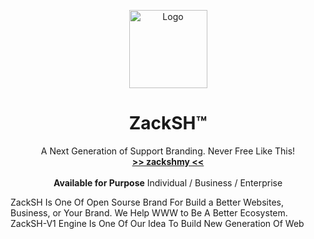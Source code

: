 <p align="center">
  <a href="#">
    
  </a>
  <p align="center">
   <img width="125" height="125" src="" alt="Logo">
  </p>
  <h1 align="center"><b>ZackSH™</b></h1>
  <p align="center">
  A Next Generation of Support Branding. Never Free Like This!
    <br />
    <a href="https://zacksh.my.id"><strong>>> zackshmy <<</strong></a>
    <br />
    <br />
    <b>Available for Purpose</b>
    Individual / Business / Enterprise
    <br />
  </p>
</p>
ZackSH Is One Of Open Sourse Brand For Build a Better Websites, Business, or Your Brand. We Help WWW to Be A Better Ecosystem. ZackSH-V1 Engine Is One Of Our Idea To Build New Generation Of Web
<br/>
<br/>
